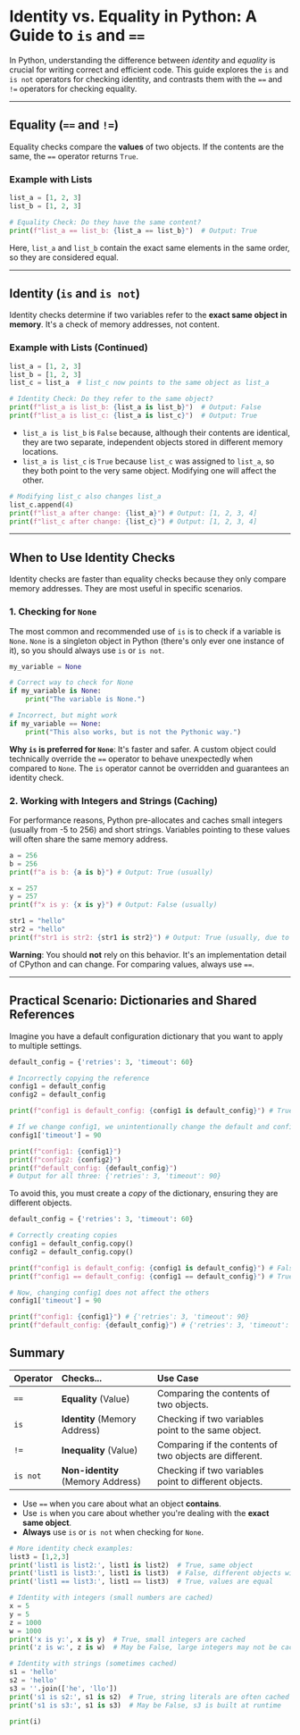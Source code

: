 # Identity vs. Equality in Python: A Guide to `is` and `==`

In Python, understanding the difference between _identity_ and _equality_ is crucial for writing correct and efficient code. This guide explores the `is` and `is not` operators for checking identity, and contrasts them with the `==` and `!=` operators for checking equality.

---

## Equality (`==` and `!=`)

Equality checks compare the **values** of two objects. If the contents are the same, the `==` operator returns `True`.

### Example with Lists

```python
list_a = [1, 2, 3]
list_b = [1, 2, 3]

# Equality Check: Do they have the same content?
print(f"list_a == list_b: {list_a == list_b}")  # Output: True
```

Here, `list_a` and `list_b` contain the exact same elements in the same order, so they are considered equal.

---

## Identity (`is` and `is not`)

Identity checks determine if two variables refer to the **exact same object in memory**. It's a check of memory addresses, not content.

### Example with Lists (Continued)

```python
list_a = [1, 2, 3]
list_b = [1, 2, 3]
list_c = list_a  # list_c now points to the same object as list_a

# Identity Check: Do they refer to the same object?
print(f"list_a is list_b: {list_a is list_b}")  # Output: False
print(f"list_a is list_c: {list_a is list_c}")  # Output: True
```

- `list_a is list_b` is `False` because, although their contents are identical, they are two separate, independent objects stored in different memory locations.
- `list_a is list_c` is `True` because `list_c` was assigned to `list_a`, so they both point to the very same object. Modifying one will affect the other.

```python
# Modifying list_c also changes list_a
list_c.append(4)
print(f"list_a after change: {list_a}") # Output: [1, 2, 3, 4]
print(f"list_c after change: {list_c}") # Output: [1, 2, 3, 4]
```

---

## When to Use Identity Checks

Identity checks are faster than equality checks because they only compare memory addresses. They are most useful in specific scenarios.

### 1. Checking for `None`

The most common and recommended use of `is` is to check if a variable is `None`. `None` is a singleton object in Python (there's only ever one instance of it), so you should always use `is` or `is not`.

```python
my_variable = None

# Correct way to check for None
if my_variable is None:
    print("The variable is None.")

# Incorrect, but might work
if my_variable == None:
    print("This also works, but is not the Pythonic way.")
```

**Why `is` is preferred for `None`**: It's faster and safer. A custom object could technically override the `==` operator to behave unexpectedly when compared to `None`. The `is` operator cannot be overridden and guarantees an identity check.

### 2. Working with Integers and Strings (Caching)

For performance reasons, Python pre-allocates and caches small integers (usually from -5 to 256) and short strings. Variables pointing to these values will often share the same memory address.

```python
a = 256
b = 256
print(f"a is b: {a is b}") # Output: True (usually)

x = 257
y = 257
print(f"x is y: {x is y}") # Output: False (usually)

str1 = "hello"
str2 = "hello"
print(f"str1 is str2: {str1 is str2}") # Output: True (usually, due to string interning)
```

**Warning**: You should **not** rely on this behavior. It's an implementation detail of CPython and can change. For comparing values, always use `==`.

---

## Practical Scenario: Dictionaries and Shared References

Imagine you have a default configuration dictionary that you want to apply to multiple settings.

```python
default_config = {'retries': 3, 'timeout': 60}

# Incorrectly copying the reference
config1 = default_config
config2 = default_config

print(f"config1 is default_config: {config1 is default_config}") # True

# If we change config1, we unintentionally change the default and config2!
config1['timeout'] = 90

print(f"config1: {config1}")
print(f"config2: {config2}")
print(f"default_config: {default_config}")
# Output for all three: {'retries': 3, 'timeout': 90}
```

To avoid this, you must create a _copy_ of the dictionary, ensuring they are different objects.

```python
default_config = {'retries': 3, 'timeout': 60}

# Correctly creating copies
config1 = default_config.copy()
config2 = default_config.copy()

print(f"config1 is default_config: {config1 is default_config}") # False
print(f"config1 == default_config: {config1 == default_config}") # True

# Now, changing config1 does not affect the others
config1['timeout'] = 90

print(f"config1: {config1}") # {'retries': 3, 'timeout': 90}
print(f"default_config: {default_config}") # {'retries': 3, 'timeout': 60}
```

## Summary

| Operator | Checks...                         | Use Case                                                |
| :------- | :-------------------------------- | :------------------------------------------------------ |
| `==`     | **Equality** (Value)              | Comparing the contents of two objects.                  |
| `is`     | **Identity** (Memory Address)     | Checking if two variables point to the same object.     |
| `!=`     | **Inequality** (Value)            | Comparing if the contents of two objects are different. |
| `is not` | **Non-identity** (Memory Address) | Checking if two variables point to different objects.   |

- Use `==` when you care about what an object **contains**.
- Use `is` when you care about whether you're dealing with the **exact same object**.
- **Always** use `is` or `is not` when checking for `None`.

```python
# More identity check examples:
list3 = [1,2,3]
print('list1 is list2:', list1 is list2)  # True, same object
print('list1 is list3:', list1 is list3)  # False, different objects with same values
print('list1 == list3:', list1 == list3)  # True, values are equal

# Identity with integers (small numbers are cached)
x = 5
y = 5
z = 1000
w = 1000
print('x is y:', x is y)  # True, small integers are cached
print('z is w:', z is w)  # May be False, large integers may not be cached

# Identity with strings (sometimes cached)
s1 = 'hello'
s2 = 'hello'
s3 = ''.join(['he', 'llo'])
print('s1 is s2:', s1 is s2)  # True, string literals are often cached
print('s1 is s3:', s1 is s3)  # May be False, s3 is built at runtime

print(i)
```
